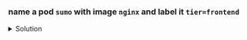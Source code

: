 ### name a pod `sumo` with image `nginx` and label it `tier=frontend`
    
  <details><summary>Solution</summary>
    <p>

    ```bash
    k run sumo --image=nginx --labels=tier=frontend
    ```

    --OR--

    ```bash
    # update metadata of pod yaml
    apiVersion: v1
    kind: Pod
    metadata:
      creationTimestamp: null
      labels: # add label
        tier: frontend
      name: sumo
    spec:
      containers:
      - image: nginx
        name: sumo
        resources: {}
      dnsPolicy: ClusterFirst
      restartPolicy: Always
    status: {}
    ```

    </p>
  </details>
